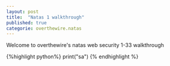 ```yaml
---
layout: post
title:  "Natas 1 walkthrough"
published: true
categorie: overthewire.natas
---
```


Welcome to overthewire's natas web security 1-33 walkthrough 

{%highlight python%}
print("sa")
{% endhighlight %}
